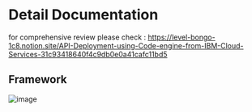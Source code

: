 # Detail Documentation 
for comprehensive review please check : 
https://level-bongo-1c8.notion.site/API-Deployment-using-Code-engine-from-IBM-Cloud-Services-31c93418640f4c9db0e0a41cafc11bd5

## Framework
![image](https://github.com/Hafizpambudi/Deploy-API-to-code-engine-Fast-api/assets/154437965/33ec8cd4-bf65-4b05-9474-d87a7cf3a7d7)
